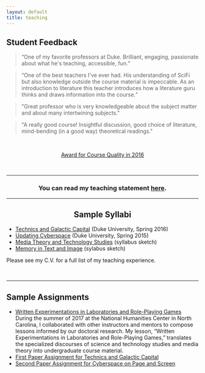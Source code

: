 ```yaml
---
layout: default
title: teaching
---
```


<section class="student-evals">
  <h2>Student Feedback</h2>

  <blockquote><q>One of my favorite professors at Duke. Brilliant, engaging, passionate about what he's teaching, accessible, fun.</q></blockquote>

  <blockquote> <q>One of the best teachers I've ever had. His understanding of SciFi but also knowledge outside the course material is impeccable. As an introduction to literature this teacher introduces how a literature guru thinks and draws information into the course.</q></blockquote>

  <blockquote>"Great professor who is very knowledgeable about the subject matter and about many intertwining subjects."</blockquote>
  <blockquote>"A really good course! Insightful discussion, good choice of literature, mind-bending (in a good way) theoretical readings."</blockquote>

  <br>

  <p style="text-align: center;"><a href="assets/teaching/teaching-award-2016.pdf" alt="Award for Top 5% of Courses in 2016">Award for Course Quality in 2016</a></p>
  <br>
  <hr>
</section>

<section>
  <h3 style="text-align: center;">You can read my teaching statement <a href="" target="_blank">here</a>.</h3>
  <hr>
</section>


<section class="teaching-courses">
  <h2 style="text-align: center;">Sample Syllabi</h2>
  <ul>
    <li><a href="assets/teaching/Galactic-Capital-syllabus.pdf" title="Technics and Galactic Capital (Spring 2016)" target="_blank">Technics and Galactic Capital</a> (Duke University, Spring 2016)</li>
    <li>
      <a href="assets/teaching/Updating-Cyberspace.pdf" title="Updating Cyberspace" target="_blank">Updating Cyberspace</a> (Duke University, Spring 2015)</li>
    <li>
      <a href="assets/teaching/Media-Theory-and-Technology-Studies.pdf" title="Media Theory and Technology Studies" target="_blank">Media Theory and Technology Studies</a> (syllabus sketch)</li>
    <li>
      <a href="assets/teaching/Memory-in-Text-and-Image.pdf" title="Memory in Text and Image" target="_blank">Memory in Text and Image</a> (sylabus sketch)</li>
  </ul>
  <p class="teaching-note">Please see my C.V. for a full list of my teaching experience.</p>
  <br>
  <hr>
</section>
<section>
  <h2>Sample Assignments</h2>
  <ul>
    <li><a href="assets/teaching/NHC_Lesson.pdf" title="Written Experimentations in Laboratories and Role-Playing Games" target="_blank">Written Experimentations in Laboratories and Role-Playing Games</a>
      <br>
      During the summer of 2017 at the National Humanities Center in North Carolina, I collaborated with other instructors and mentors to compose lessons informed by our doctoral research. My lesson, “Written Experimentations in Laboratories and Role-Playing Games,” translates the specialized discourses of science and technology studies and media theory into undergraduate course material.</li>
    <li><a href="assets/teaching/Paper1-Galactic-Capital.pdf" alt="Paper Prompt for Technics and Galactic Capital" target="_blank">First Paper Assignment for Technics and Galactic Capital</a></li>
    <li><a href="assets/teaching/Paper2-Cyberspace.pdf" alt="Paper Assignment for Cyberspace" target="_blank">Second Paper Assignment for Cyberspace on Page and Screen</a></li>
  </ul>
  <br>
</section>
